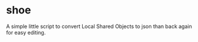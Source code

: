 shoe
====

A simple little script to convert Local Shared Objects to json than back again for easy editing. 

